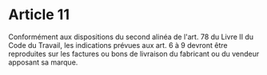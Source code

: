 # Article 11

Conformément aux dispositions du second alinéa de l'art. 78 du Livre II du Code du Travail, les indications prévues aux art. 6 à 9 devront être reproduites sur les factures ou bons de livraison du fabricant ou du vendeur apposant sa marque.
